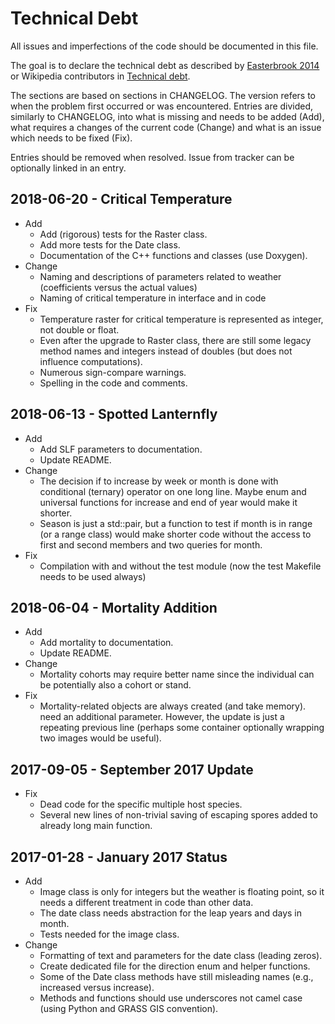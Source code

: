 # Technical Debt

All issues and imperfections of the code should be documented in this
file.

The goal is to declare the technical debt as described by
[Easterbrook 2014](http://doi.org/10.1038/ngeo2283) or Wikipedia
contributors in
[Technical debt](https://en.wikipedia.org/wiki/Technical_debt).

The sections are based on sections in CHANGELOG. The version refers to
when the problem first occurred or was encountered. Entries are divided,
similarly to CHANGELOG, into what is missing and needs to be added (Add),
what requires a changes of the current code (Change) and what is an
issue which needs to be fixed (Fix).

Entries should be removed when resolved. Issue from tracker can be
optionally linked in an entry.

## 2018-06-20 - Critical Temperature

- Add
  - Add (rigorous) tests for the Raster class.
  - Add more tests for the Date class.
  - Documentation of the C++ functions and classes (use Doxygen).
- Change
  - Naming and descriptions of parameters related to weather
    (coefficients versus the actual values)
  - Naming of critical temperature in interface and in code
- Fix
  - Temperature raster for critical temperature is represented as integer,
    not double or float.
  - Even after the upgrade to Raster class, there are still some legacy
    method names and integers instead of doubles (but does not influence
    computations).
  - Numerous sign-compare warnings.
  - Spelling in the code and comments.

## 2018-06-13 - Spotted Lanternfly

- Add
  - Add SLF parameters to documentation.
  - Update README.
- Change
  - The decision if to increase by week or month is done with conditional
    (ternary) operator on one long line. Maybe enum and universal
    functions for increase and end of year would make it shorter.
  - Season is just a std::pair, but a function to test if month is in
    range (or a range class) would make shorter code without the access to
    first and second members and two queries for month.
- Fix
  - Compilation with and without the test module (now the test Makefile
    needs to be used always)

## 2018-06-04 - Mortality Addition

- Add
  - Add mortality to documentation.
  - Update README.
- Change
  - Mortality cohorts may require better name since the individual can be
    potentially also a cohort or stand.
- Fix
  - Mortality-related objects are always created (and take memory).
    need an additional parameter. However, the update is just a repeating
    previous line (perhaps some container optionally wrapping two images
    would be useful).

## 2017-09-05 - September 2017 Update

- Fix
  - Dead code for the specific multiple host species.
  - Several new lines of non-trivial saving of escaping spores added to
    already long main function.

## 2017-01-28 - January 2017 Status

- Add
  - Image class is only for integers but the weather is floating point,
    so it needs a different treatment in code than other data.
  - The date class needs abstraction for the leap years and days in month.
  - Tests needed for the image class.
- Change
  - Formatting of text and parameters for the date class (leading zeros).
  - Create dedicated file for the direction enum and helper functions.
  - Some of the Date class methods have still misleading names (e.g.,
    increased versus increase).
  - Methods and functions should use underscores not camel case (using
    Python and GRASS GIS convention).
